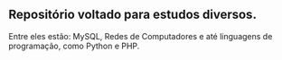 ## Repositório voltado para estudos diversos. 
Entre eles estão: MySQL, Redes de Computadores e até linguagens de programação, como Python e PHP.
